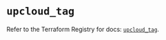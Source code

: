 # `upcloud_tag`

Refer to the Terraform Registry for docs: [`upcloud_tag`](https://registry.terraform.io/providers/upcloudltd/upcloud/5.10.1/docs/resources/tag).

